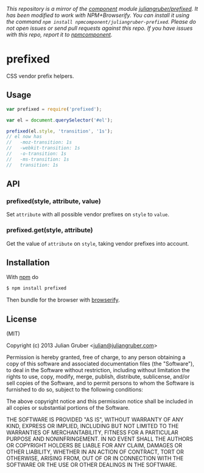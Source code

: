 *This repository is a mirror of the [component](http://component.io) module [juliangruber/prefixed](http://github.com/juliangruber/prefixed). It has been modified to work with NPM+Browserify. You can install it using the command `npm install npmcomponent/juliangruber-prefixed`. Please do not open issues or send pull requests against this repo. If you have issues with this repo, report it to [npmcomponent](https://github.com/airportyh/npmcomponent).*

# prefixed

CSS vendor prefix helpers.

## Usage

```js
var prefixed = require('prefixed');

var el = document.querySelector('#el');

prefixed(el.style, 'transition', '1s');
// el now has
//   -moz-transition: 1s
//   -webkit-transition: 1s
//   -o-transition: 1s
//   -ms-transition: 1s
//   transition: 1s
```

## API

### prefixed(style, attribute, value)

Set `attribute` with all possible vendor prefixes on `style` to `value`.

### prefixed.get(style, attribute)

Get the value of `attribute` on `style`, taking vendor prefixes into account.

## Installation

With [npm](http://npmjs.org) do

```bash
$ npm install prefixed
```

Then bundle for the browser with
[browserify](https://github.com/substack/browserify).

## License

(MIT)

Copyright (c) 2013 Julian Gruber &lt;julian@juliangruber.com&gt;

Permission is hereby granted, free of charge, to any person obtaining a copy of
this software and associated documentation files (the "Software"), to deal in
the Software without restriction, including without limitation the rights to
use, copy, modify, merge, publish, distribute, sublicense, and/or sell copies
of the Software, and to permit persons to whom the Software is furnished to do
so, subject to the following conditions:

The above copyright notice and this permission notice shall be included in all
copies or substantial portions of the Software.

THE SOFTWARE IS PROVIDED "AS IS", WITHOUT WARRANTY OF ANY KIND, EXPRESS OR
IMPLIED, INCLUDING BUT NOT LIMITED TO THE WARRANTIES OF MERCHANTABILITY,
FITNESS FOR A PARTICULAR PURPOSE AND NONINFRINGEMENT. IN NO EVENT SHALL THE
AUTHORS OR COPYRIGHT HOLDERS BE LIABLE FOR ANY CLAIM, DAMAGES OR OTHER
LIABILITY, WHETHER IN AN ACTION OF CONTRACT, TORT OR OTHERWISE, ARISING FROM,
OUT OF OR IN CONNECTION WITH THE SOFTWARE OR THE USE OR OTHER DEALINGS IN THE
SOFTWARE.
